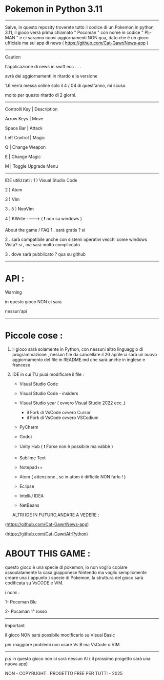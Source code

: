 # Pokemon in Python 3.11
----------------------------------------
Salve, in questo reposity troverete tutto il codice 
di un Pokemon in python 3.11, il gioco verrà
prima chiamato " Pocoman  " con nome in codice " PL-MAN " 
e ci saranno nuovi aggiornamenti NON qua, dato che è un 
gioco ufficiale ma sul app di news ( https://github.com/Cat-Gawr/News-app )

----------------------------------------

>[!CAUTION]
>l'applicazione di news in swift ecc . . .
>
>avrà dei aggiornamenti in ritardo e la versione
>
>1.6 verrà messa online solo il 4  /  04 di quest'anno, mi scuso
>
>molto per questo ritardo di 2 giorni.
>
----------------------------------------
Controlli
Key | Description

Arrow Keys | Move

Space Bar | Attack

Left Control | Magic

Q | Change Weapon

E | Change Magic

M | Toggle Upgrade Menu

---------------------------------------

IDE utilizzati :
1 ) Visual Studio Code

2 ) Atom

3 ) VIm

3 . 5 ) NeoVim

4 ) KWrite ----> ( ❗ non su windows )

About the game / FAQ
1 . sarà gratis ? si

2 . sarà compatibile anche con sistemi operativi vecchi come windows Vista? si , ma sarà molto compliccato

3 . dove sarà pubblicato ? qua su github

----------------------------------------

# API :
>[!WARNING]
>in questo gioco NON ci sarà
>
>nessun'api
>

----------------------------------------

# Piccole cose : 

1. il gioco sarà solamente in Python, con nessuni altro linguaggio di programmazione , nessun file da cancellare 
il 20 aprile ci sarà un nuovo aggiornamento del file in README.md che sarà anche in inglese e francese

2. IDE in cui TU puoi modificare il file :

   - Visual Studio Code

   - Visual Studio Code - insiders

    - Visual Studio year ( ovvero Visual Studio 2022 ecc..)
      - il Fork di VsCode ovvero  Cursor 
      - il Fork di VsCode ovvero  VSCodium
   
    - PyCharm

    - Godot
  
    - Unity Hub ( ❗ Forse non è possibile ma vabbè ) 

    - Sublime Text
    
    - Notepad++
    
    - Atom  ( attenzione , se in atom è difficile NON farlo ! )
    
    - Eclipse
    
    - IntelliJ IDEA
    
    - NetBeans 

    ALTRI IDE IN FUTURO,ANDARE A VEDERE :
   
(https://github.com/Cat-Gawr/News-app)

(https://github.com/Cat-Gawr/AI-Python)


# ABOUT THIS GAME :
questo gioco è una specie di pokemon, io non voglio copiare
assoulatamente la casa giapponese Nintendo ma voglio semplicmente
creare una ( appunto ) specie di Pokemon, la struttura
del gioco sarà codificata su VsCODE e VIM.

i nomi :

1- Pocoman Blu

2- Pocaman 1° rosso

-----------------------------------------

>[!IMPORTANT]
>il gioco NON sarà possibile modificarlo su Visual Basic
>
>per maggiore problemi non usare Vs B ma VsCode o VIM
>

----------------------------------------

p.s in questo gioco non ci sarà nessun AI ( il prossimo progetto sarà una nuova app)

NON - COPYRUGHT . PROGETTO FREE PER TUTTI           -   2025
